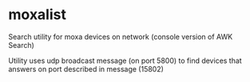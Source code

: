 # moxalist
Search utility for moxa devices on network (console version of AWK Search)

Utility uses udp broadcast message (on port 5800) to find devices that answers on port described in message (15802)
